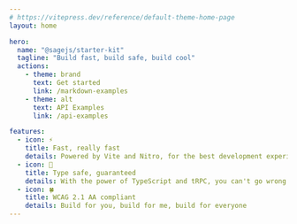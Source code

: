 ```yaml
---
# https://vitepress.dev/reference/default-theme-home-page
layout: home

hero:
  name: "@sagejs/starter-kit"
  tagline: "Build fast, build safe, build cool"
  actions:
    - theme: brand
      text: Get started
      link: /markdown-examples
    - theme: alt
      text: API Examples
      link: /api-examples

features:
  - icon: ⚡
    title: Fast, really fast
    details: Powered by Vite and Nitro, for the best development experience
  - icon: 🧪
    title: Type safe, guaranteed
    details: With the power of TypeScript and tRPC, you can't go wrong
  - icon: 🍀
    title: WCAG 2.1 AA compliant
    details: Build for you, build for me, build for everyone
---
```


